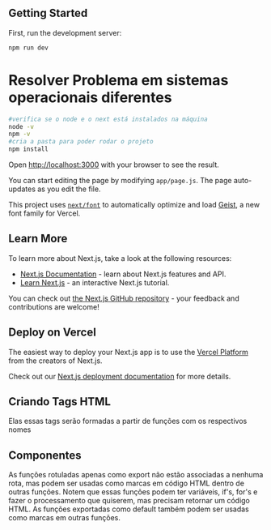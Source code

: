 ## Getting Started

First, run the development server:

```bash
npm run dev
```

# Resolver Problema em sistemas operacionais diferentes

```bash
#verifica se o node e o next está instalados na máquina
node -v
npm -v
#cria a pasta para poder rodar o projeto
npm install
```

Open [http://localhost:3000](http://localhost:3000) with your browser to see the result.

You can start editing the page by modifying `app/page.js`. The page auto-updates as you edit the file.

This project uses [`next/font`](https://nextjs.org/docs/app/building-your-application/optimizing/fonts) to automatically optimize and load [Geist](https://vercel.com/font), a new font family for Vercel.

## Learn More

To learn more about Next.js, take a look at the following resources:

- [Next.js Documentation](https://nextjs.org/docs) - learn about Next.js features and API.
- [Learn Next.js](https://nextjs.org/learn) - an interactive Next.js tutorial.

You can check out [the Next.js GitHub repository](https://github.com/vercel/next.js) - your feedback and contributions are welcome!

## Deploy on Vercel

The easiest way to deploy your Next.js app is to use the [Vercel Platform](https://vercel.com/new?utm_medium=default-template&filter=next.js&utm_source=create-next-app&utm_campaign=create-next-app-readme) from the creators of Next.js.

Check out our [Next.js deployment documentation](https://nextjs.org/docs/app/building-your-application/deploying) for more details.

## Criando Tags HTML

Elas essas tags serão formadas a partir de funções com os respectivos nomes

## Componentes

As funções rotuladas apenas como export não estão associadas a nenhuma rota, mas podem ser usadas como marcas em código HTML dentro de outras funções. Notem que essas funções podem ter variáveis, if's, for's e fazer o processamento que quiserem, mas precisam retornar um código HTML. As funções exportadas como default também podem ser usadas como marcas em outras funções.
